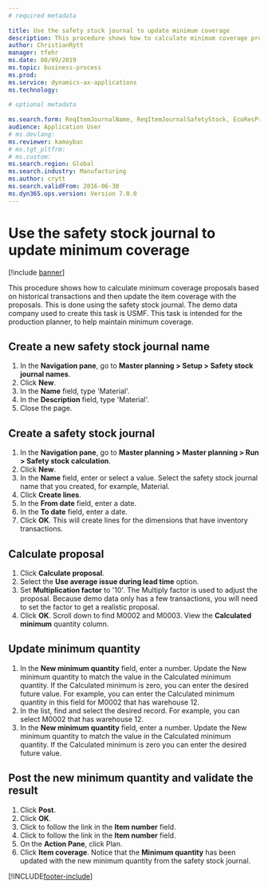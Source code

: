 ```yaml
--- 
# required metadata 
 
title: Use the safety stock journal to update minimum coverage
description: This procedure shows how to calculate minimum coverage proposals based on historical transactions and then update the item coverage with the proposals. 
author: ChristianRytt
manager: tfehr 
ms.date: 08/09/2019
ms.topic: business-process 
ms.prod:  
ms.service: dynamics-ax-applications 
ms.technology:  
 
# optional metadata 
 
ms.search.form: ReqItemJournalName, ReqItemJournalSafetyStock, EcoResProductInformationDialog, EcoResProductDetailsExtended, ReqItemTable   
audience: Application User 
# ms.devlang:  
ms.reviewer: kamaybac
# ms.tgt_pltfrm:  
# ms.custom:  
ms.search.region: Global
ms.search.industry: Manufacturing
ms.author: crytt
ms.search.validFrom: 2016-06-30 
ms.dyn365.ops.version: Version 7.0.0 
---
```

# Use the safety stock journal to update minimum coverage

[!include [banner](../../includes/banner.md)]

This procedure shows how to calculate minimum coverage proposals based on historical transactions and then update the item coverage with the proposals. This is done using the safety stock journal. The demo data company used to create this task is USMF. This task is intended for the production planner, to help maintain minimum coverage.


## Create a new safety stock journal name
1. In the **Navigation pane**, go to **Master planning > Setup > Safety stock journal names**.
2. Click **New**.
3. In the **Name** field, type 'Material'.
4. In the **Description** field, type 'Material'.
5. Close the page.

## Create a safety stock journal
1. In the **Navigation pane**, go to **Master planning > Master planning > Run > Safety stock calculation**.
2. Click **New**.
3. In the **Name** field, enter or select a value. Select the safety stock journal name that you created, for example, Material.  
4. Click **Create lines**.
5. In the **From date** field, enter a date.  
6. In the **To date** field, enter a date.
7. Click **OK**. This will create lines for the dimensions that have inventory transactions.  

## Calculate proposal
1. Click **Calculate proposal**.
2. Select the **Use average issue during lead time** option.
3. Set **Multiplication factor** to '10'. The Multiply factor is used to adjust the proposal. Because demo data only has a few transactions, you will need to set the factor to get a realistic proposal.  
4. Click **OK**. Scroll down to find M0002 and M0003. View the **Calculated minimum** quantity column.   

## Update minimum quantity
1. In the **New minimum quantity** field, enter a number. Update the New minimum quantity to match the value in the Calculated minimum quantity. If the Calculated minimum is zero,  you can enter the desired future value. For example, you can enter the Calculated minimum quantity in this field for M0002 that has warehouse 12.  
2. In the list, find and select the desired record. For example, you can select M0002 that has warehouse 12.  
3. In the **New minimum quantity** field, enter a number. Update the New minimum quantity to match the value in the Calculated minimum quantity. If the Calculated minimum is zero you can enter the desired future value.  

## Post the new minimum quantity and validate the result
1. Click **Post**.
2. Click **OK**.
3. Click to follow the link in the **Item number** field.
4. Click to follow the link in the **Item number** field.
5. On the **Action Pane**, click Plan.
6. Click **Item coverage**. Notice that the **Minimum quantity** has been updated with the new minimum quantity from the safety stock journal.  



[!INCLUDE[footer-include](../../../includes/footer-banner.md)]
